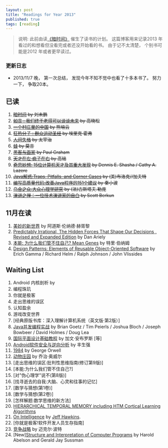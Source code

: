 ```yaml
---
layout: post
title: "Readings for Year 2013"
published: true
tags: [reading]
---
```


> 说明: 此前由读[《暗时间》](http://xianminx.github.io/2013/02/01/dark-time-reading-list/) 催生了读书的计划。 这篇博客用来记录2013 年看过的和想看但没看完或者还没开始看的书。 由于记不太清楚， 个别书可能是2012 年或者更早读过。 

### 更新日志

* 2013/11/7 晚， 第一次总结， 发现今年不知不觉中也看了十多本书了。 努力一下， 争取20本。 


## 已读

1. ~~[暗时间](http://book.douban.com/subject/6709809/) by 刘未鹏~~
1. ~~[如丧 : 我们终于老得可以谈谈未来](http://book.douban.com/subject/10537640/) by 高晓松~~
1. ~~[一个村庄里的中国](http://book.douban.com/subject/6878212/) by 熊培云~~
1. ~~[狂热分子 : 群众运动圣经](http://book.douban.com/subject/3057556/) by 埃里克·霍弗~~
1. ~~[人间失格](http://book.douban.com/subject/4011670/) by 太宰治~~
1. ~~[蛙](http://book.douban.com/subject/20257843/) by 莫言~~
1. ~~[黑客与画家](http://book.douban.com/subject/6021440/) by Paul Graham~~
1. ~~[天才在左 疯子在右](http://book.douban.com/subject/4242172/) by 高铭~~
1. ~~[奇思妙想: 15位计算机天才及其重大发现](http://book.douban.com/subject/10432364/) by Dennis E. Shasha / Cathy A. Lazere~~
1. ~~[Java解惑:Traps, Pitfalls, and Corner Cases](http://book.douban.com/subject/5362860/) by (美)布洛克//加夫特~~
1. ~~[编写高质量代码:改善Java程序的151个建议](http://book.douban.com/subject/7059903/)  by 秦小波~~
1. ~~[乌合之众:大众心理学研究](http://book.douban.com/subject/1012611/) by (法)古斯塔夫.勒庞~~
1. ~~[演讲之禅：一位技术演讲家的自白](http://book.douban.com/subject/4760725/) by Scott Berkun~~ 

## 11月在读

1. [美妙的新世界](http://book.douban.com/subject/4872919/) by 阿道斯·伦纳德·赫胥黎  
1. [Predictably Irrational, The Hidden Forces That Shape Our Decisions , Revised and Expanded Edition](http://book.douban.com/subject/3692095/) by Dan Ariely 
1. [本能: 为什么我们管不住自己? Mean Genes](http://book.douban.com/subject/4010184/) by 特里·伯纳姆 
1. [Design Patterns: Elements of Reusable Object-Oriented Software](http://book.douban.com/subject/1052241/) by Erich Gamma / Richard Helm / Ralph Johnson / John Vlissides 

## Waiting List

1. Android 内核剖析 by 
1. 编程珠玑
1. 你就是极客
1. 走出思维的误区
1. 认知盈余
1. 游戏改变世界
1. [经典原版书库：深入理解计算机系统（英文版·第2版）]
1. [Java并发编程实战](http://book.douban.com/subject/10484692/) by  Brian Goetz / Tim Peierls / Joshua Bloch / Joseph Bowbeer / David Holmes / Doug Lea 
1. [国际平面设计基础教程](http://book.douban.com/subject/1917477/) by 加文·安布罗斯 [等] 
1. [Android软件安全与逆向分析](http://book.douban.com/subject/20556210/) by 丰生强
1. [1984](http://book.douban.com/subject/4820710/) by George Orwell
1. [动物庄园](http://book.douban.com/subject/3808982/) by 乔治·奥威尔 
1. [走出思维的误区:批判性思维指南(修订第9版)]
1. [本能:为什么我们管不住自己?]
1. [对"伪心理学"说不(第8版)]
1. [找寻逝去的自我:大脑、心灵和往事的记忆]
1. [数学与猜想(第1卷)]
1. [数学与猜想(第2卷)] 
1. [怎样解题:数学思维的新方法]
1. [HIERARCHICAL TEMPORAL MEMORY including HTM Cortical Learning Algorithms](http://www.numenta.com/htm-overview/education/HTM_CorticalLearningAlgorithms.pdf)
1. [On Intelligence](http://www.amazon.com/On-Intelligence-Jeff-Hawkins/dp/B000GQLCVE) by [Jeff Hawkins](http://en.wikipedia.org/wiki/Jeff_Hawkins). 
1. [你就是极客!软件开发人员生存指南]
1. [竞争战略](http://book.douban.com/subject/1435909/) by 迈克尔·波特 
1. [New][Structure and Interpretation of Computer Programs](http://mitpress.mit.edu/sicp/full-text/book/book.html) by Harold Abelson and Gerald Jay Sussman


